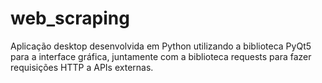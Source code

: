 # web_scraping
Aplicação desktop desenvolvida em Python utilizando a biblioteca PyQt5 para a interface gráfica, juntamente com a biblioteca requests para fazer requisições HTTP a APIs externas.
